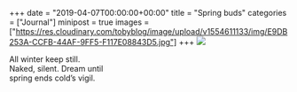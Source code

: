 +++
date = "2019-04-07T00:00:00+00:00"
title = "Spring buds"
categories = ["Journal"]
minipost = true
images = ["https://res.cloudinary.com/tobyblog/image/upload/v1554611133/img/E9DB253A-CCFB-44AF-9FF5-F117E08843D5.jpg"]
+++
![](https://res.cloudinary.com/tobyblog/image/upload/v1554611133/img/E9DB253A-CCFB-44AF-9FF5-F117E08843D5.jpg)

All winter keep still.<br>
Naked, silent. Dream until<br>
spring ends cold’s vigil.
